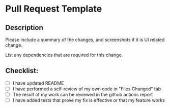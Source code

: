 # Pull Request Template
## Description

Please include a summary of the changes, and screenshots if it is UI related change.

List any dependencies that are required for this change.

## Checklist:

- [ ] I have updated README
- [ ] I have performed a self-review of my own code in "Files Changed" tab
- [ ] The result of my work can be reviewed in the github actions report
- [ ] I have added tests that prove my fix is effective or that my feature works
